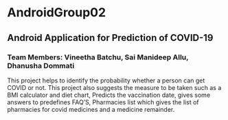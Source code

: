 # AndroidGroup02

## Android Application for Prediction of COVID-19

### Team Members: Vineetha Batchu, Sai Manideep Allu, Dhanusha Dommati

This project helps to identify the probability whether a person can get COVID or not. This project also suggests the measure to be taken such as a BMI calculator and diet chart, Predicts the vaccination date, gives some answers to predefines FAQ’S, Pharmacies list which gives the list of pharmacies for covid medicines and a medicine remainder.
